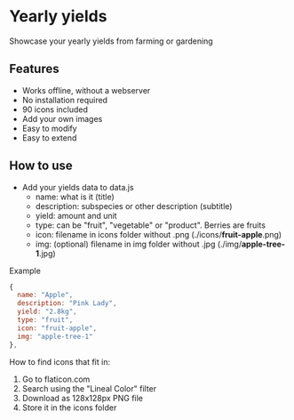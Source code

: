 # Yearly yields

Showcase your yearly yields from farming or gardening

## Features

- Works offline, without a webserver
- No installation required
- 90 icons included
- Add your own images
- Easy to modify
- Easy to extend

## How to use

- Add your yields data to data.js
  - name: what is it (title)
  - description: subspecies or other description (subtitle)
  - yield: amount and unit
  - type: can be "fruit", "vegetable" or "product". Berries are fruits
  - icon: filename in icons folder without .png (./icons/**fruit-apple**.png)
  - img: (optional) filename in img folder without .jpg (./img/**apple-tree-1**.jpg)

Example

```js
{
  name: "Apple",
  description: "Pink Lady",
  yield: "2.8kg",
  type: "fruit",
  icon: "fruit-apple",
  img: "apple-tree-1"
},
```

How to find icons that fit in:

1. Go to flaticon.com
2. Search using the "Lineal Color" filter
3. Download as 128x128px PNG file
4. Store it in the icons folder
